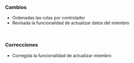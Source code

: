 <h3>Cambios</h3>
<ul>
    <li>Ordenadas las rutas por controlador</li>
    <li>Revisada la funcionalidad de actualizar datos del miembro</li>
</ul>
</br>
<h3>Correcciones</h3>
<ul>
    <li>Corregida la funcionalidad de actualizar miembro</li>
</ul>